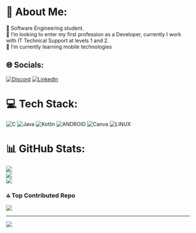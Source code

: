 # 💫 About Me:
🔭 Software Engineering student.<br>👯 I’m looking to enter my first profession as a Developer, currently I work with IT Technical Support at levels 1 and 2.<br>🌱 I’m currently learning mobile technologies<br>


## 🌐 Socials:
[![Discord](https://img.shields.io/badge/Discord-%237289DA.svg?logo=discord&logoColor=white)](https://discord.gg/https://discord.gg/GBrdB3zS) [![LinkedIn](https://img.shields.io/badge/LinkedIn-%230077B5.svg?logo=linkedin&logoColor=white)](https://linkedin.com/in/https://linkedin.com/in/jeferson-da-silva-rodolpho-331a31130) 

# 💻 Tech Stack:
![C](https://img.shields.io/badge/c-%2300599C.svg?style=flat&logo=c&logoColor=white) ![Java](https://img.shields.io/badge/java-%23ED8B00.svg?style=flat&logo=java&logoColor=white) ![Kotlin](https://img.shields.io/badge/kotlin-%230095D5.svg?style=flat&logo=kotlin&logoColor=white) ![ANDROID](https://img.shields.io/badge/android-%2320232a.svg?style=flat&logo=android&logoColor=%a4c639) ![Canva](https://img.shields.io/badge/Canva-%2300C4CC.svg?style=flat&logo=Canva&logoColor=white) ![LINUX](https://img.shields.io/badge/Linux-FCC624?style=flat&logo=linux&logoColor=black)
# 📊 GitHub Stats:
![](https://github-readme-stats.vercel.app/api?username=jefersonrodolpho&theme=algolia&hide_border=false&include_all_commits=false&count_private=false)<br/>
![](https://github-readme-streak-stats.herokuapp.com/?user=jefersonrodolpho&theme=algolia&hide_border=false)<br/>
![](https://github-readme-stats.vercel.app/api/top-langs/?username=jefersonrodolpho&theme=algolia&hide_border=false&include_all_commits=false&count_private=false&layout=compact)

### 🔝 Top Contributed Repo
![](https://github-contributor-stats.vercel.app/api?username=jefersonrodolpho&limit=5&theme=algolia&combine_all_yearly_contributions=true)

---
[![](https://visitcount.itsvg.in/api?id=jefersonrodolpho&icon=0&color=1)](https://visitcount.itsvg.in)

